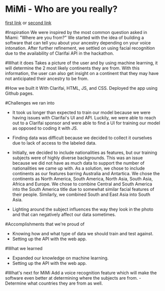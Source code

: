 # MiMi - Who are you really? 
[first link](mimiatlas.com) or [second link](geetickachauhan.github.io/mimi/)

#Inspiration
We were inspired by the most common question asked in Miami: "Where are you from?" We started with the idea of building a software that can tell you about your ancestry depending on your voice intonation. After further refinement, we settled on using facial recognition due to the availability of Clarifai API in the hackathon.

#What it does
Takes a picture of the user and by using machine learning, it will determine the 2 most likely continents they are from. With this information, the user can also get insight on a continent that they may have not anticipated their ancestry to be from.

#How we built it
With Clarifai, HTML, JS, and CSS. Deployed the app using Github pages.

#Challenges we ran into
- It took us longer than expected to train our model because we were having issues with Clarifai's UI and API. Luckily, we were able to reach out to a Clarifai sponsor and were able to find a UI for training our model as opposed to coding it with JS.

- Finding data was difficult because we decided to collect it ourselves due to lack of access to the labeled data.

- Initially, we decided to include nationalities as features, but our training subjects were of highly diverse backgrounds. This was an issue because we did not have as much data to support the number of nationalities we came up with. As a solution, we chose to include continents as our features barring Australia and Antartica. We chose the continents as North America, South America, North Asia, South Asia, Africa and Europe. We chose to combine Central and South America into the South America title due to somewhat similar facial features of their people. Similarly, we combined South and East Asia into South Asia.

- Lighting around the subject influences the way they look in the photo and that can negatively affect our data sometimes.

#Accomplishments that we're proud of
- Knowing how and what type of data we should train and test against.
- Setting up the API with the web app.

#What we learned
- Expanded our knowledge on machine learning.
- Setting up the API with the web app.

#What's next for MiMi
Add a voice recognition feature which will make the software even better at determining where the subjects are from. - Determine what countries they are from as well.

